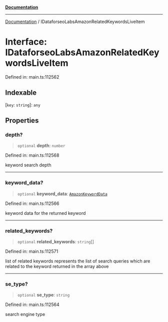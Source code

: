 [**Documentation**](../README.md)

***

[Documentation](../README.md) / IDataforseoLabsAmazonRelatedKeywordsLiveItem

# Interface: IDataforseoLabsAmazonRelatedKeywordsLiveItem

Defined in: main.ts:112562

## Indexable

\[`key`: `string`\]: `any`

## Properties

### depth?

> `optional` **depth**: `number`

Defined in: main.ts:112568

keyword search depth

***

### keyword\_data?

> `optional` **keyword\_data**: [`AmazonKeywordData`](../classes/AmazonKeywordData.md)

Defined in: main.ts:112566

keyword data for the returned keyword

***

### related\_keywords?

> `optional` **related\_keywords**: `string`[]

Defined in: main.ts:112571

list of related keywords
represents the list of search queries which are related to the keyword returned in the array above

***

### se\_type?

> `optional` **se\_type**: `string`

Defined in: main.ts:112564

search engine type
